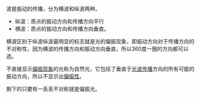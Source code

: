 波是振动的传播，分为横波和纵波两种。

- 纵波：质点的振动方向和传播方向平行
- 横波：质点的振动方向和传播方向垂直。

横波区别于纵波纵波最明显的标志就是光的偏振现象，即振动方向对于传播方向的不对称性，因为横波的传播方向和振动方向垂直，所以360度一圈的方向都可以选。

不直接显示[偏振现象](https://baike.baidu.com/item/偏振现象/19167331)的光称为自然光，它包括了垂直于[光波传播](https://baike.baidu.com/item/光波传播/9236136)方向的所有可能的振动方向，所以不显示出[偏振性](https://baike.baidu.com/item/偏振性/15746661)。

剩下的只要有一丢丢不对称就是偏振光。